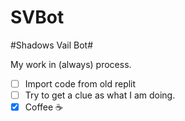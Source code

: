 # SVBot
#Shadows Vail Bot#

My work in (always) process.

- [ ] Import code from old replit
- [ ] Try to get a clue as what I am doing.
- [X] Coffee :coffee: